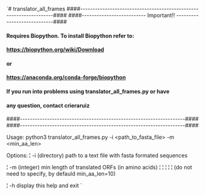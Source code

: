 `# translator_all_frames
####-------------------------------------------------------------------####
####-------------------------- Important!! ----------------------------####
#### Requires Biopython. To install Biopython refer to:                ####
#### https://biopython.org/wiki/Download                               ####
#### or                                                                ####
#### https://anaconda.org/conda-forge/biopython                        ####
####                                                                   ####
#### If you run into problems using translator_all_frames.py or have   ####
#### any question, contact crieraruiz                                  ####
####-------------------------------------------------------------------####
####-------------------------------------------------------------------####

Usage:
python3 translator_all_frames.py -i <path_to_fasta_file> -m <min_aa_len>

Options:
  ¦ -i (directory)    path to a text file with fasta formated sequences

  ¦ -m (integer)      min length of translated ORFs (in amino acids)
  ¦   ¦   ¦   ¦   ¦   (do not need to specify, by defauld min_aa_len=10)

  ¦ -h                display this help and exit
`
